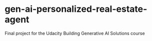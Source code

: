 # gen-ai-personalized-real-estate-agent
Final project for the Udacity Building Generative AI Solutions course
